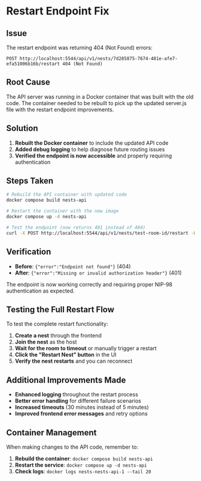 # Restart Endpoint Fix

## Issue
The restart endpoint was returning 404 (Not Found) errors:
```
POST http://localhost:5544/api/v1/nests/7d285875-7674-481e-afe7-efa51006b16b/restart 404 (Not Found)
```

## Root Cause
The API server was running in a Docker container that was built with the old code. The container needed to be rebuilt to pick up the updated server.js file with the restart endpoint improvements.

## Solution
1. **Rebuilt the Docker container** to include the updated API code
2. **Added debug logging** to help diagnose future routing issues
3. **Verified the endpoint is now accessible** and properly requiring authentication

## Steps Taken
```bash
# Rebuild the API container with updated code
docker compose build nests-api

# Restart the container with the new image
docker compose up -d nests-api

# Test the endpoint (now returns 401 instead of 404)
curl -X POST http://localhost:5544/api/v1/nests/test-room-id/restart -H "Content-Type: application/json"
```

## Verification
- **Before**: `{"error":"Endpoint not found"}` (404)
- **After**: `{"error":"Missing or invalid authorization header"}` (401)

The endpoint is now working correctly and requiring proper NIP-98 authentication as expected.

## Testing the Full Restart Flow
To test the complete restart functionality:

1. **Create a nest** through the frontend
2. **Join the nest** as the host
3. **Wait for the room to timeout** or manually trigger a restart
4. **Click the "Restart Nest" button** in the UI
5. **Verify the nest restarts** and you can reconnect

## Additional Improvements Made
- **Enhanced logging** throughout the restart process
- **Better error handling** for different failure scenarios  
- **Increased timeouts** (30 minutes instead of 5 minutes)
- **Improved frontend error messages** and retry options

## Container Management
When making changes to the API code, remember to:
1. **Rebuild the container**: `docker compose build nests-api`
2. **Restart the service**: `docker compose up -d nests-api`
3. **Check logs**: `docker logs nests-nests-api-1 --tail 20`